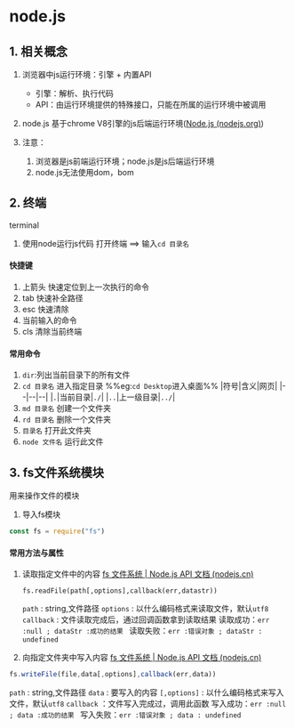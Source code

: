# node.js

## 1. 相关概念

1. 浏览器中js运行环境：引擎 + 内置API
	- 引擎：解析、执行代码
	- API：由运行环境提供的特殊接口，只能在所属的运行环境中被调用

2. node.js 基于chrome V8引擎的js后端运行环境([Node.js (nodejs.org)](https://nodejs.org/en/))

3. 注意：
	1. 浏览器是js前端运行环境；node.js是js后端运行环境
	3. node.js无法使用dom，bom


## 2. 终端
terminal
1. 使用node运行js代码
	打开终端 ==> 输入`cd 目录名`

#### 快捷键
1. 上箭头 快速定位到上一次执行的命令
2. tab 快速补全路径
3. esc 快速清除
4. 当前输入的命令
5. cls 清除当前终端

#### 常用命令
1. `dir`:列出当前目录下的所有文件
2. `cd 目录名` 进入指定目录 %%eg:`cd Desktop`进入桌面%%
|符号|含义|网页|
|--|--|--|
|`.`|当前目录|`./`|
|`..`|上一级目录|`../`|
3. `md 目录名` 创建一个文件夹
3. `rd 目录名` 删除一个文件夹
4. `目录名` 打开此文件夹
5. `node 文件名` 运行此文件





## 3. fs文件系统模块

用来操作文件的模块

1. 导入fs模块
```js
const fs = require("fs")
```

####  常用方法与属性

1. 读取指定文件中的内容
	[fs 文件系统 | Node.js API 文档 (nodejs.cn)](http://nodejs.cn/api-v16/fs.html#fsreadfilepath-options-callback)
	
	```JS
	fs.readFile(path[,options],callback(err,datastr))
	```
	
	`path` : string,文件路径
	`options` : 以什么编码格式来读取文件，默认`utf8`
	`callback` : 文件读取完成后，通过回调函数拿到读取结果 
		读取成功：`err :null ; dataStr :成功的结果 `
		读取失败：`err :错误对象 ; dataStr : undefined`

2. 向指定文件夹中写入内容
[fs 文件系统 | Node.js API 文档 (nodejs.cn)](http://nodejs.cn/api-v16/fs.html#fswritefilefile-data-options-callback)

```js
fs.writeFile(file,data[,options],callback(err,data))
```

`path` : string,文件路径
`data` : 要写入的内容
`[,options]` :  以什么编码格式来写入文件，默认`utf8`
`callback` ：文件写入完成过，调用此函数
	写入成功：`err :null ; data :成功的结果 `
	写入失败：`err :错误对象 ; data : undefined`
